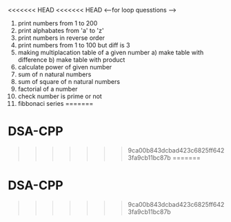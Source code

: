 <<<<<<< HEAD
<<<<<<< HEAD
<--for loop quesstions -->
1. print numbers from 1 to 200 
2. print alphabates from 'a' to 'z'
3. print numbers in reverse order 
4. print numbers from 1 to 100 but diff is 3 
5. making multiplacation table of a given number 
    a) make table with difference 
    b) make table with product
6. calculate power of given number
7. sum of n natural numbers
8. sum of square of n natural numbers
9. factorial of a number 
10. check number is prime or not 
11. fibbonaci series
=======
# DSA-CPP
>>>>>>> 9ca00b843dcbad423c6825ff6423fa9cb11bc87b
=======
# DSA-CPP
>>>>>>> 9ca00b843dcbad423c6825ff6423fa9cb11bc87b

